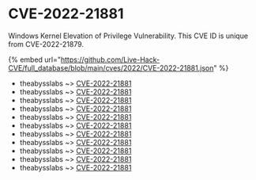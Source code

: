 # CVE-2022-21881

Windows Kernel Elevation of Privilege Vulnerability. This CVE ID is unique from CVE-2022-21879.

{% embed url="https://github.com/Live-Hack-CVE/full_database/blob/main/cves/2022/CVE-2022-21881.json" %}


* theabysslabs ~> [CVE-2022-21881](https://www.alice-snow.ru/2022/database/cve-2022-21881/cve-2022-21881-theabysslabs)
* theabysslabs ~> [CVE-2022-21881](https://www.alice-snow.ru/2022/database/cve-2022-21881/cve-2022-21881-theabysslabs)
* theabysslabs ~> [CVE-2022-21881](https://www.alice-snow.ru/2022/database/cve-2022-21881/cve-2022-21881-theabysslabs)
* theabysslabs ~> [CVE-2022-21881](https://www.alice-snow.ru/2022/database/cve-2022-21881/cve-2022-21881-theabysslabs)
* theabysslabs ~> [CVE-2022-21881](https://www.alice-snow.ru/2022/database/cve-2022-21881/cve-2022-21881-theabysslabs)
* theabysslabs ~> [CVE-2022-21881](https://www.alice-snow.ru/2022/database/cve-2022-21881/cve-2022-21881-theabysslabs)
* theabysslabs ~> [CVE-2022-21881](https://www.alice-snow.ru/2022/database/cve-2022-21881/cve-2022-21881-theabysslabs)
* theabysslabs ~> [CVE-2022-21881](https://www.alice-snow.ru/2022/database/cve-2022-21881/cve-2022-21881-theabysslabs)
* theabysslabs ~> [CVE-2022-21881](https://www.alice-snow.ru/2022/database/cve-2022-21881/cve-2022-21881-theabysslabs)
* theabysslabs ~> [CVE-2022-21881](https://www.alice-snow.ru/2022/database/cve-2022-21881/cve-2022-21881-theabysslabs)
* theabysslabs ~> [CVE-2022-21881](https://www.alice-snow.ru/2022/database/cve-2022-21881/cve-2022-21881-theabysslabs)